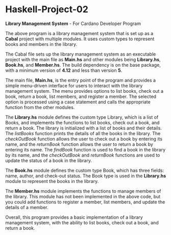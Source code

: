 # Haskell-Project-02
**Library Management System** - For Cardano Developer Program

The above program is a library management system that is set up as a **Cabal** project with multiple modules. It uses custom types to represent books and members in the library.

The Cabal file sets up the library management system as an executable project with the main file as **Main.hs** and other modules being **Library.hs**, **Book.hs**, and **Member.hs**. The build dependency is on the base package, with a minimum version of **4.12** and less than version **5**.

The main file, **Main.hs**, is the entry point of the program and provides a simple menu-driven interface for users to interact with the library management system. The menu provides options to list books, check out a book, return a book, list members, and register a member. The selected option is processed using a case statement and calls the appropriate function from the other modules.

The **Library.hs** module defines the custom type Library, which is a list of Books, and implements the functions to list books, check out a book, and return a book. The library is initialized with a list of books and their details. The *listBooks* function prints the details of all the books in the library. The *checkOutBook* function allows the user to check out a book by entering its name, and the *returnBook* function allows the user to return a book by entering its name. The *findBook* function is used to find a book in the library by its name, and the *checkOutBook* and *returnBook* functions are used to update the status of a book in the library.

The **Book.hs** module defines the custom type Book, which has three fields: name, author, and check-out status. The Book type is used in the **Library.hs** module to represent the books in the library.

The **Member.hs** module implements the functions to manage members of the library. This module has not been implemented in the above code, but you could add functions to register a member, list members, and update the details of a member.

Overall, this program provides a basic implementation of a library management system, with the ability to list books, check out a book, and return a book. 
